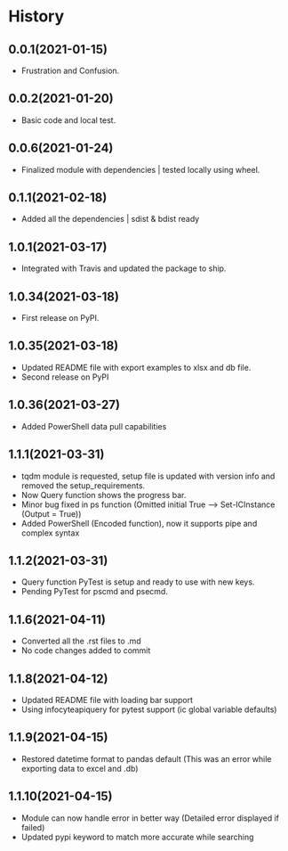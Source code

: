 # History

## 0.0.1(2021-01-15)

* Frustration and Confusion.

## 0.0.2(2021-01-20)

* Basic code and local test.

## 0.0.6(2021-01-24)

* Finalized module with dependencies | tested locally using wheel.

## 0.1.1(2021-02-18)

* Added all the dependencies | sdist & bdist ready

## 1.0.1(2021-03-17)

* Integrated with Travis and updated the package to ship.

## 1.0.34(2021-03-18)

* First release on PyPI.

## 1.0.35(2021-03-18)

* Updated README file with export examples to xlsx and db file.
* Second release on PyPI

## 1.0.36(2021-03-27)

* Added PowerShell data pull capabilities

## 1.1.1(2021-03-31)

* tqdm module is requested, setup file is updated with version info and removed the setup_requirements.
* Now Query function shows the progress bar.
* Minor bug fixed in ps function (Omitted initial True --> Set-ICInstance (Output = True))
* Added PowerShell (Encoded function), now it supports pipe and complex syntax

## 1.1.2(2021-03-31)

* Query function PyTest is setup and ready to use with new keys.
* Pending PyTest for pscmd and psecmd.

## 1.1.6(2021-04-11)

* Converted all the .rst files to .md
* No code changes added to commit

## 1.1.8(2021-04-12)

* Updated README file with loading bar support
* Using infocyteapiquery for pytest support (ic global variable defaults)

## 1.1.9(2021-04-15)

* Restored datetime format to pandas default (This was an error while exporting data to excel and .db)

## 1.1.10(2021-04-15)

* Module can now handle error in better way (Detailed error displayed if failed)
* Updated pypi keyword to match more accurate while searching